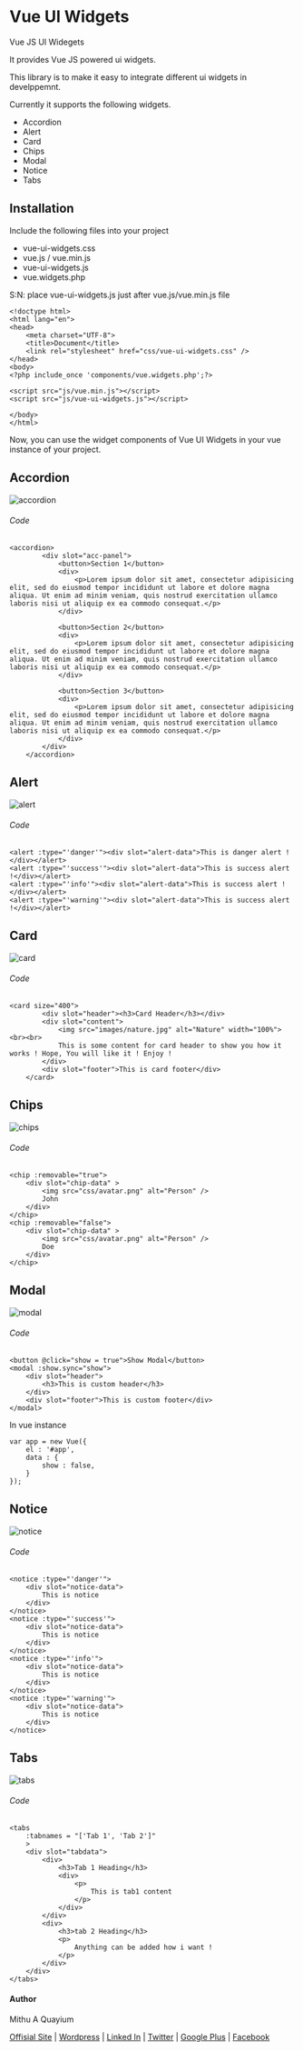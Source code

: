 # Vue UI Widgets
Vue JS UI Widegets

It provides Vue JS powered ui widgets.

This library is to make it easy to integrate different ui widgets in develppemnt.

Currently it supports the following widgets.

* Accordion
* Alert
* Card
* Chips
* Modal
* Notice
* Tabs

## Installation

Include the following files into your project

* vue-ui-widgets.css
* vue.js / vue.min.js
* vue-ui-widgets.js
* vue.widgets.php

S:N: place vue-ui-widgets.js just after vue.js/vue.min.js file 

````
<!doctype html>
<html lang="en">
<head>
    <meta charset="UTF-8">
    <title>Document</title>
    <link rel="stylesheet" href="css/vue-ui-widgets.css" />
</head>
<body>
<?php include_once 'components/vue.widgets.php';?>

<script src="js/vue.min.js"></script>
<script src="js/vue-ui-widgets.js"></script>

</body>
</html>

````


Now, you can use the widget components of Vue UI Widgets in your vue instance of your project.

## Accordion

![accordion](http://mithublue.github.io/images/vue-ui-widgets/accordion.png)

###### Code

```
<accordion>
        <div slot="acc-panel">
            <button>Section 1</button>
            <div>
                <p>Lorem ipsum dolor sit amet, consectetur adipisicing elit, sed do eiusmod tempor incididunt ut labore et dolore magna aliqua. Ut enim ad minim veniam, quis nostrud exercitation ullamco laboris nisi ut aliquip ex ea commodo consequat.</p>
            </div>

            <button>Section 2</button>
            <div>
                <p>Lorem ipsum dolor sit amet, consectetur adipisicing elit, sed do eiusmod tempor incididunt ut labore et dolore magna aliqua. Ut enim ad minim veniam, quis nostrud exercitation ullamco laboris nisi ut aliquip ex ea commodo consequat.</p>
            </div>

            <button>Section 3</button>
            <div>
                <p>Lorem ipsum dolor sit amet, consectetur adipisicing elit, sed do eiusmod tempor incididunt ut labore et dolore magna aliqua. Ut enim ad minim veniam, quis nostrud exercitation ullamco laboris nisi ut aliquip ex ea commodo consequat.</p>
            </div>
        </div>
    </accordion>
```

## Alert

![alert](http://mithublue.github.io/images/vue-ui-widgets/alert.png)

###### Code
```
<alert :type="'danger'"><div slot="alert-data">This is danger alert !</div></alert>
<alert :type="'success'"><div slot="alert-data">This is success alert !</div></alert>
<alert :type="'info'"><div slot="alert-data">This is success alert !</div></alert>
<alert :type="'warning'"><div slot="alert-data">This is success alert !</div></alert>
```

## Card

![card](http://mithublue.github.io/images/vue-ui-widgets/card.png)

###### Code
```
<card size="400">
        <div slot="header"><h3>Card Header</h3></div>
        <div slot="content">
            <img src="images/nature.jpg" alt="Nature" width="100%"><br><br>
            This is some content for card header to show you how it works ! Hope, You will like it ! Enjoy !
        </div>
        <div slot="footer">This is card footer</div>
    </card>
```

## Chips

![chips](http://mithublue.github.io/images/vue-ui-widgets/chip.png)

###### Code

```
<chip :removable="true">
    <div slot="chip-data" >
        <img src="css/avatar.png" alt="Person" />
        John
    </div>
</chip>
<chip :removable="false">
    <div slot="chip-data" >
        <img src="css/avatar.png" alt="Person" />
        Doe
    </div>
</chip>
```

## Modal

![modal](http://mithublue.github.io/images/vue-ui-widgets/modal.png)

###### Code

```
<button @click="show = true">Show Modal</button>
<modal :show.sync="show">
    <div slot="header">
        <h3>This is custom header</h3>
    </div>
    <div slot="footer">This is custom footer</div>
</modal>
```

In vue instance

```
var app = new Vue({
    el : '#app',
    data : {
        show : false,
    }
});
```

## Notice

![notice](http://mithublue.github.io/images/vue-ui-widgets/notice.png)

###### Code

```
<notice :type="'danger'">
    <div slot="notice-data">
        This is notice
    </div>
</notice>
<notice :type="'success'">
    <div slot="notice-data">
        This is notice
    </div>
</notice>
<notice :type="'info'">
    <div slot="notice-data">
        This is notice
    </div>
</notice>
<notice :type="'warning'">
    <div slot="notice-data">
        This is notice
    </div>
</notice>
```

## Tabs

![tabs](http://mithublue.github.io/images/vue-ui-widgets/tabs.png)

###### Code
```
<tabs
    :tabnames = "['Tab 1', 'Tab 2']"
    >
    <div slot="tabdata">
        <div>
            <h3>Tab 1 Heading</h3>
            <div>
                <p>
                    This is tab1 content
                </p>
            </div>
        </div>
        <div>
            <h3>tab 2 Heading</h3>
            <p>
                Anything can be added how i want !
            </p>
        </div>
    </div>
</tabs>
```

#### Author

Mithu A Quayium

<a target="_blank" href="http://cybercraftit.com/">Offisial Site</a> | <a target="_blank" href="https://profiles.wordpress.org/mithublue">Wordpress</a> | <a target="_blank" href="https://www.linkedin.com/in/mithu-quayium-9b594630?trk=hp-identity-name">Linked In</a> | <a target="_blank" href="https://twitter.com/mithuaquayium">Twitter</a> | <a target="_blank" href="https://plus.google.com/u/0/+MithuAQuayium-MAQ">Google Plus</a> | <a target="_blank" href="https://www.facebook.com/mithu.quayium">Facebook</a>